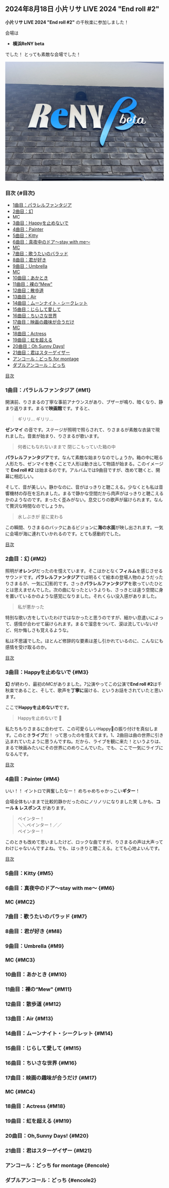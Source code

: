 ## 2024年8月18日 小片リサ LIVE 2024 "End roll #2"

**小片リサ LIVE 2024 "End roll #2"** の千秋楽に参加しました！

会場は

 * **横浜ReNY beta**

でした！ とっても素敵な会場でした！

![](../assets/img/20240818/GVPe4fja0AA7ttL.jpg)

### 目次 {#目次}

* [1曲目：パラレルファンタジア](#M1)
* [2曲目：幻](#M2)
* MC
* [3曲目：Happyを止めないで](#M3)
* [4曲目：Painter](#M4)
* [5曲目：Kitty](#M5)
* [6曲目：真夜中のドア～stay with me～](#M6)
* [MC](#MC2)
* [7曲目：歌うたいのバラッド](#M7)
* [8曲目：君が好き](#M8)
* [9曲目：Umbrella](#M9)
* [MC](#MC3)
* [10曲目：あかとき](#M10)
* [11曲目：裸の“Mew"](#M11)
* [12曲目：散歩道](#M12)
* [13曲目：Air](#M13)
* [14曲目：ムーンナイト・シークレット](#M14)
* [15曲目：じらして愛して](#M15)
* [16曲目：ちいさな世界](#M16)
* [17曲目：映画の趣味が合うだけ](#M17)
* [MC](#MC4)
* [18曲目：Actress](#M18)
* [19曲目：虹を超える](#M19)
* [20曲目：Oh,Sunny Days!](#M20)
* [21曲目：君はスターゲイザー](#21)
* [アンコール：どっち for montage](#encole)
* [ダブルアンコール：どっち](#encole2)

[<i class="fa-solid fa-square-caret-up"></i> 目次](#目次)


### 1曲目：パラレルファンタジア {#M1}

開演前、りさまるの丁寧な事前アナウンスがあり、ブザーが鳴り、暗くなり、静まり返ります。まるで**映画館**です。すると、

> ギリリ… ギリリ…

**ゼンマイ** の音です。ステージが照明で照らされて、りさまるが素敵な衣装で現れました。音楽が始まり、りさまるが歌います。

> 何者にもなれないままで 閉じこもっていた箱の中

**パラレルファンタジア**です。なんて素敵な始まりなのでしょうか。箱の中に眠る人形たち、ゼンマイを巻くことで人形は動き出して物語が始まる。このイメージで **End roll #2** は始まるのです。アルバムでは9曲目ですが、改めて聴くと、開幕に相応しい。

そして、音が美しい。静かなのに、音がはっきりと聴こえる。少なくとも私は音響機材の存在を忘れました。まるで静かな空間だから肉声がはっきりと聴こえるかのようなのです。まったく歪みがない。息交じりの歌声が届けられます。なんて贅沢な時間なのでしょうか。

> 水しぶきが 星に変わる

この瞬間、りさまるのバックにあるビジョンに**海の水面**が映し出されます。一気に会場が海に連れていかれるのです。とても感動的でした。

[<i class="fa-solid fa-square-caret-up"></i> 目次](#目次)

### 2曲目：幻 {#M2}

照明が**オレンジ**だったのを憶えています。そこはかとなく**フィルム**を感じさせるサウンドです。**パラレルファンタジア**では明るくて絵本の登場人物のようだったりさまるが、一気に幻影的です。さっき**パラレルファンタジア**を歌っていたひととは思えませんでした。次の曲になったというよりも、さっきとは違う空間に身を置いているかのような感覚になりました。それくらい没入感がありました。

> 私が悪かった

特別な歌い方をしていたわけではなかったと思うのですが、細かい息遣いによって、感情が合わせて届けられます。まるで溜息をついて、涙は流していないけど、何か悔しさも覚えるような。

私は不思議でした。ほとんど修辞的な要素は差し引かれているのに、こんなにも感情を受け取るのか。

[<i class="fa-solid fa-square-caret-up"></i> 目次](#目次)

### 3曲目：Happyを止めないで {#M3}

**幻** が終わり、最初のMCがありました。7公演やってこの公演で**End roll #2**は千秋楽であること、そして、歌声を**丁寧に**届ける、というお話をされていたと思います。

ここで**Happyを止めないで**です。

> Happyを止めないで 🤟

私たちもりさまるに合わせて、この可愛らしいHappy🤟の振り付けを真似します。このとき**ライブ**だ！ って思ったのを憶えてます。1、2曲目は曲の世界に引き込まれていたように思うんですね。だから、ライブを観に来た！というよりは、まるで映画みたいにその世界にのめりこんでいた。でも、ここで一気にライブになるんです。

[<i class="fa-solid fa-square-caret-up"></i> 目次](#目次)

### 4曲目：Painter {#M4}

いい！！ イントロで興奮したなー！ めちゃめちゃかっこい**ギター**！

会場全体もいままで比較的静かだったのにノリノリになりました笑 しかも、**コール & レスポンス** があります。

> ペインター！ <br> ＼＼ペインター！／／ <br> ペインター！

このときも改めて思いましたけど、ロックな曲ですが、りさまるの声は大声ってわけじゃないんですよね。でも、はっきりと聴こえる。とても心地よいんです。

[<i class="fa-solid fa-square-caret-up"></i> 目次](#目次)

### 5曲目：Kitty {#M5}
### 6曲目：真夜中のドア～stay with me～ {#M6}
### MC {#MC2}
### 7曲目：歌うたいのバラッド {#M7}
### 8曲目：君が好き {#M8}
### 9曲目：Umbrella {#M9}
### MC {#MC3}
### 10曲目：あかとき {#M10}
### 11曲目：裸の“Mew" {#M11}
### 12曲目：散歩道 {#M12}
### 13曲目：Air {#M13}
### 14曲目：ムーンナイト・シークレット {#M14}
### 15曲目：じらして愛して {#M15}
### 16曲目：ちいさな世界 {#M16}
### 17曲目：映画の趣味が合うだけ {#M17}
### MC {#MC4}
### 18曲目：Actress {#M18}
### 19曲目：虹を超える {#M19}
### 20曲目：Oh,Sunny Days! {#M20}
### 21曲目：君はスターゲイザー {#M21}
### アンコール：どっち for montage {#encole}
### ダブルアンコール：どっち {#encole2}

